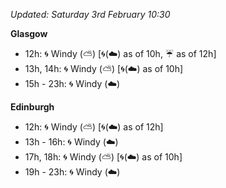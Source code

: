 *Updated: Saturday 3rd February 10:30*

**Glasgow**

* 12h: :cyclone: Windy (:partly_sunny:) [:cyclone:(:cloud:) as of 10h, :umbrella: as of 12h]
* 13h, 14h: :cyclone: Windy (:partly_sunny:) [:cyclone:(:cloud:) as of 10h]
* 15h - 23h: :cyclone: Windy (:cloud:)

**Edinburgh**

* 12h: :cyclone: Windy (:partly_sunny:) [:cyclone:(:cloud:) as of 12h]
* 13h - 16h: :cyclone: Windy (:cloud:)
* 17h, 18h: :cyclone: Windy (:partly_sunny:) [:cyclone:(:cloud:) as of 10h]
* 19h - 23h: :cyclone: Windy (:cloud:)

